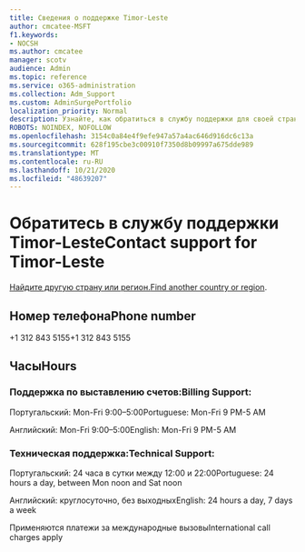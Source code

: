 ```yaml
---
title: Сведения о поддержке Timor-Leste
author: cmcatee-MSFT
f1.keywords:
- NOCSH
ms.author: cmcatee
manager: scotv
audience: Admin
ms.topic: reference
ms.service: o365-administration
ms.collection: Adm_Support
ms.custom: AdminSurgePortfolio
localization_priority: Normal
description: Узнайте, как обратиться в службу поддержки для своей страны или региона.
ROBOTS: NOINDEX, NOFOLLOW
ms.openlocfilehash: 3154c0a84e4f9efe947a57a4ac646d916dc6c13a
ms.sourcegitcommit: 628f195cbe3c00910f7350d8b09997a675dde989
ms.translationtype: MT
ms.contentlocale: ru-RU
ms.lasthandoff: 10/21/2020
ms.locfileid: "48639207"
---
```

# <a name="contact-support-for-timor-leste"></a><span data-ttu-id="c071a-103">Обратитесь в службу поддержки Timor-Leste</span><span class="sxs-lookup"><span data-stu-id="c071a-103">Contact support for Timor-Leste</span></span>

<span data-ttu-id="c071a-104">[Найдите другую страну или регион.](../contact-support-for-business-products.md)</span><span class="sxs-lookup"><span data-stu-id="c071a-104">[Find another country or region](../contact-support-for-business-products.md).</span></span>

## <a name="phone-number"></a><span data-ttu-id="c071a-105">Номер телефона</span><span class="sxs-lookup"><span data-stu-id="c071a-105">Phone number</span></span>
<span data-ttu-id="c071a-106">+1 312 843 5155</span><span class="sxs-lookup"><span data-stu-id="c071a-106">+1 312 843 5155</span></span>

## <a name="hours"></a><span data-ttu-id="c071a-107">Часы</span><span class="sxs-lookup"><span data-stu-id="c071a-107">Hours</span></span>
### <a name="billing-support"></a><span data-ttu-id="c071a-108">Поддержка по выставлению счетов:</span><span class="sxs-lookup"><span data-stu-id="c071a-108">Billing Support:</span></span>

<span data-ttu-id="c071a-109">Португальский: Mon-Fri 9:00–5:00</span><span class="sxs-lookup"><span data-stu-id="c071a-109">Portuguese: Mon-Fri 9 PM-5 AM</span></span>

<span data-ttu-id="c071a-110">Английский: Mon-Fri 9:00–5:00</span><span class="sxs-lookup"><span data-stu-id="c071a-110">English: Mon-Fri 9 PM-5 AM</span></span>

### <a name="technical-support"></a><span data-ttu-id="c071a-111">Техническая поддержка:</span><span class="sxs-lookup"><span data-stu-id="c071a-111">Technical Support:</span></span>

<span data-ttu-id="c071a-112">Португальский: 24 часа в сутки между 12:00 и 22:00</span><span class="sxs-lookup"><span data-stu-id="c071a-112">Portuguese: 24 hours a day, between Mon noon and Sat noon</span></span>

<span data-ttu-id="c071a-113">Английский: круглосуточно, без выходных</span><span class="sxs-lookup"><span data-stu-id="c071a-113">English: 24 hours a day, 7 days a week</span></span>

<span data-ttu-id="c071a-114">Применяются платежи за международные вызовы</span><span class="sxs-lookup"><span data-stu-id="c071a-114">International call charges apply</span></span>

